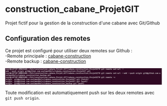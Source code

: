 # construction_cabane_ProjetGIT
Projet fictif pour la gestion de la construction d'une cabane avec Git/Github

## Configuration des remotes


Ce projet est configuré pour utiliser deux remotes sur Github :  
-Remote principale : [cabane-construction](https://github.com/axelman94rlv/cabane_construction_ProjetGIT)  
-Remote backup : [cabane-construction](https://github.com/axelman94rlv/cabane_construction_backup)  

![screenshot de la commande](images/screen1.png)  

Toute modification est automatiquement push sur les deux remotes avec `git push origin`.

